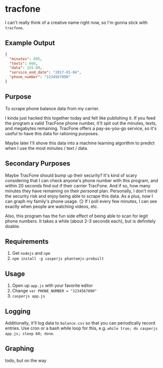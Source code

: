 # tracfone

I can't really think of a creative name right now, so I'm gonna stick with `tracfone`.

## Example Output
```json
{
  "minutes": 895,
  "texts": 660,
  "data": 155.09,
  "service_end_date": "2017-01-04",
  "phone_number": "1234567890"
}
```

## Purpose
To scrape phone balance data from my carrier.

I kinda just hacked this together today and felt like publishing it. If you feed the program a
valid TracFone phone number, it'll spit out the minutes, texts, and megabytes remaining. TracFone
offers a pay-as-you-go service, so it's useful to have this data for rationing purposes.

Maybe later I'll shove this data into a machine learning algorithm to predict when I use the most
minutes / text / data.

## Secondary Purposes
Maybe TracFone should bump up their security? It's kind of scary considering that I can check anyone's phone number
with this program, and within 20 seconds find out if their carrier TracFone. And if so, how many minutes
they have remaining on their *personal* plan. Personally, I don't mind the security risk and enjoy being able to
scrape this data. As a plus, now I can graph my family's phone usage. :smirk: If I poll every few minutes, I can
see exactly when people are watching videos, etc.

Also, this program has the fun side effect of being able to scan for legit phone numbers. It takes a while (about 2-3
seconds each), but is definitely doable.

## Requirements
1. Get `nodejs` and `npm`
2. `npm install -g casperjs phantomjs-prebuilt`

## Usage
1. Open up `app.js` with your favorite editor
2. Change `var PHONE_NUMBER = "1234567890"`
3. `casperjs app.js`

## Logging
Additionally, it'll log data to `balance.csv` so that you can periodically record entries. Use cron or a bash while
loop for this, e.g. `while true; do casperjs app.js; sleep 60; done`.

## Graphing
todo, but on the way
